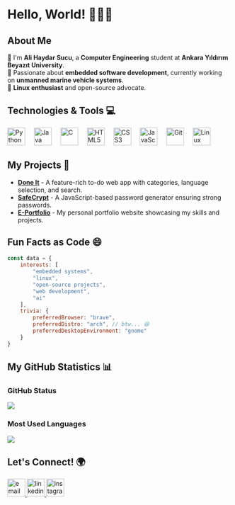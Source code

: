 # Hello, World! 👨‍💻👋

## About Me

🌱 I'm **Ali Haydar Sucu**, a **Computer Engineering** student at **Ankara Yıldırım Beyazıt University**.<br>
🚀 Passionate about **embedded software development**, currently working on **unmanned marine vehicle systems**.<br>
🐧 **Linux enthusiast** and open-source advocate.<br>

## Technologies & Tools 💻

<div>
  <img src="https://cdn.jsdelivr.net/gh/devicons/devicon/icons/python/python-original.svg" height="40" alt="Python" />
  <img width="12" />
  <img src="https://cdn.jsdelivr.net/gh/devicons/devicon/icons/java/java-original.svg" height="40" alt="Java" />
  <img width="12" />
  <img src="https://cdn.jsdelivr.net/gh/devicons/devicon/icons/c/c-original.svg" height="40" alt="C" />
  <img width="12" />
  <img src="https://cdn.jsdelivr.net/gh/devicons/devicon/icons/html5/html5-original.svg" height="40" alt="HTML5" />
  <img width="12" />
  <img src="https://cdn.jsdelivr.net/gh/devicons/devicon/icons/css3/css3-original.svg" height="40" alt="CSS3" />
  <img width="12" />
  <img src="https://cdn.jsdelivr.net/gh/devicons/devicon/icons/javascript/javascript-original.svg" height="40" alt="JavaScript" />
  <img width="12" />
  <img src="https://cdn.jsdelivr.net/gh/devicons/devicon/icons/git/git-original.svg" height="40" alt="Git" />
  <img width="12" />
  <img src="https://cdn.jsdelivr.net/gh/devicons/devicon/icons/linux/linux-original.svg" height="40" alt="Linux" />
</div>

## My Projects 🚀

- **[Done It](https://github.com/alihaydarsucu/DoneIt.github.io)** - A feature-rich to-do web app with categories, language selection, and search.
- **[SafeCrypt](https://github.com/alihaydarsucu/SafeCrypt.github.io)** - A JavaScript-based password generator ensuring strong passwords.
- **[E-Portfolio](https://github.com/alihaydarsucu/alihaydarsucu.github.io)** - My personal portfolio website showcasing my skills and projects.

## Fun Facts as Code 😄

```javascript
const data = {
    interests: [
        "embedded systems",
        "linux",
        "open-source projects",
        "web development",
        "ai"
    ],
    trivia: {
        preferredBrowser: "brave",
        preferredDistro: "arch", // btw... 😆
        preferredDesktopEnvironment: "gnome"
    }
}
```

## My GitHub Statistics 📊

### GitHub Status
![](https://github-readme-stats.vercel.app/api?username=alihaydarsucu&show_icons=true&theme=nightowl&hide_border=false)

### Most Used Languages
![](https://github-readme-stats.vercel.app/api/top-langs/?username=alihaydarsucu&theme=nightowl&hide_border=false&layout=compact) 

## Let's Connect! 🌍

<div>
  <a href="mailto:alihaydarsucu@gmail.com">
    <img src="https://upload.wikimedia.org/wikipedia/commons/7/7e/Gmail_icon_%282020%29.svg" width="40" height="40" alt="email logo"/>
  </a>
  <a href="https://www.linkedin.com/in/ali-haydar-sucu/">
    <img src="https://upload.wikimedia.org/wikipedia/commons/8/81/LinkedIn_icon.svg" width="40" height="40" alt="linkedin logo"/>
  </a>
  <a href="https://www.instagram.com/alihaydarsucu/">
    <img src="https://upload.wikimedia.org/wikipedia/commons/9/95/Instagram_logo_2022.svg" width="40" height="40" alt="instagram logo"/>
  </a>
</div>
